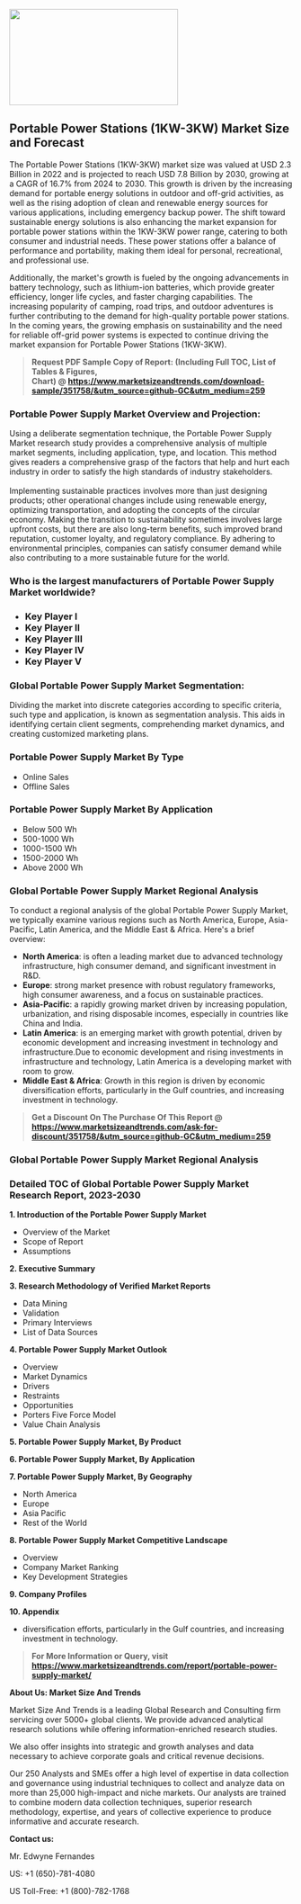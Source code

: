 <p><img class="alignnone size-medium wp-image-20088" src="https://ffe5etoiles.com/wp-content/uploads/2024/12/MST1-300x171.png" alt="" width="300" height="171" /></p><h2>Portable Power Stations (1KW-3KW) Market Size and Forecast</h2><p>The Portable Power Stations (1KW-3KW) market size was valued at USD 2.3 Billion in 2022 and is projected to reach USD 7.8 Billion by 2030, growing at a CAGR of 16.7% from 2024 to 2030. This growth is driven by the increasing demand for portable energy solutions in outdoor and off-grid activities, as well as the rising adoption of clean and renewable energy sources for various applications, including emergency backup power. The shift toward sustainable energy solutions is also enhancing the market expansion for portable power stations within the 1KW-3KW power range, catering to both consumer and industrial needs. These power stations offer a balance of performance and portability, making them ideal for personal, recreational, and professional use.</p><p>Additionally, the market's growth is fueled by the ongoing advancements in battery technology, such as lithium-ion batteries, which provide greater efficiency, longer life cycles, and faster charging capabilities. The increasing popularity of camping, road trips, and outdoor adventures is further contributing to the demand for high-quality portable power stations. In the coming years, the growing emphasis on sustainability and the need for reliable off-grid power systems is expected to continue driving the market expansion for Portable Power Stations (1KW-3KW).</p></p><blockquote id="" class=""><strong>Request PDF Sample Copy of Report: (Including Full TOC, List of Tables &amp; Figures, Chart)&nbsp;@&nbsp;<strong><a href="https://www.marketsizeandtrends.com/download-sample/351758/&utm_source=github-GC&utm_medium=259" target="_blank">https://www.marketsizeandtrends.com/download-sample/351758/&utm_source=github-GC&utm_medium=259</a></strong></strong></blockquote><h3 id="" class="">Portable Power Supply Market&nbsp;Overview and Projection:</h3><p id="" class="">Using a deliberate segmentation technique, the Portable Power Supply Market research study provides a comprehensive analysis of multiple market segments, including application, type, and location. This method gives readers a comprehensive grasp of the factors that help and hurt each industry in order to satisfy the high standards of industry stakeholders. <br /> <br />Implementing sustainable practices involves more than just designing products; other operational changes include using renewable energy, optimizing transportation, and adopting the concepts of the circular economy. Making the transition to sustainability sometimes involves large upfront costs, but there are also long-term benefits, such improved brand reputation, customer loyalty, and regulatory compliance. By adhering to environmental principles, companies can satisfy consumer demand while also contributing to a more sustainable future for the world.</p><h3 id="" class="">Who is the largest manufacturers of&nbsp;Portable Power Supply Market worldwide?</h3><h3 class=""><p><ul><li>Key Player I </li><li> Key Player II </li><li> Key Player III </li><li> Key Player IV </li><li> Key Player V</li></ul></p></h3><h3 id="" class="">Global&nbsp;Portable Power Supply Market Segmentation:</h3><p id="" class="">Dividing the market into discrete categories according to specific criteria, such type and application, is known as segmentation analysis. This aids in identifying certain client segments, comprehending market dynamics, and creating customized marketing plans.</p><h3 id="" class="">Portable Power Supply Market&nbsp;By Type</h3><p><p><ul><li>Online Sales</li><li> Offline Sales</p></li></ul></p></p><h3 id="" class="">Portable Power Supply Market&nbsp;By Application</h3><p class=""><p><ul><li>Below 500 Wh</li><li> 500-1000 Wh</li><li> 1000-1500 Wh</li><li> 1500-2000 Wh</li><li> Above 2000 Wh</li></ul></p></p><h3 id="" class="">Global Portable Power Supply Market Regional Analysis</h3><p id="" class="">To conduct a regional analysis of the global Portable Power Supply Market, we typically examine various regions such as North America, Europe, Asia-Pacific, Latin America, and the Middle East &amp; Africa. Here's a brief overview:</p><ul><li><strong>North America</strong>: is often a leading market due to advanced technology infrastructure, high consumer demand, and significant investment in R&amp;D.</li><li><strong>Europe</strong>: strong market presence with robust regulatory frameworks, high consumer awareness, and a focus on sustainable practices.</li><li><strong>Asia-Pacific</strong>: a rapidly growing market driven by increasing population, urbanization, and rising disposable incomes, especially in countries like China and India.</li><li><strong>Latin America</strong>: is an emerging market with growth potential, driven by economic development and increasing investment in technology and infrastructure.Due to economic development and rising investments in infrastructure and technology, Latin America is a developing market with room to grow.</li><li><strong>Middle East &amp; Africa</strong>: Growth in this region is driven by economic diversification efforts, particularly in the Gulf countries, and increasing investment in technology.</li></ul><blockquote id="" class=""><strong>Get a Discount On The Purchase Of This Report @ <strong><a href="https://www.marketsizeandtrends.com/ask-for-discount/351758/&utm_source=github-GC&utm_medium=259" target="_blank">https://www.marketsizeandtrends.com/ask-for-discount/351758/&utm_source=github-GC&utm_medium=259</a></strong></strong></blockquote><h3 id="" class="">Global Portable Power Supply Market Regional Analysis</h3><h3 id="" class="">Detailed TOC of Global Portable Power Supply Market Research Report, 2023-2030</h3><p id="" class=""><strong>1. Introduction of the Portable Power Supply Market</strong></p><ul><li>Overview of the Market</li><li>Scope of Report</li><li>Assumptions</li></ul><p id="" class=""><strong>2. Executive Summary</strong></p><p id="" class=""><strong>3. Research Methodology of Verified Market Reports</strong></p><ul><li>Data Mining</li><li>Validation</li><li>Primary Interviews</li><li>List of Data Sources</li></ul><p id="" class=""><strong>4. Portable Power Supply Market Outlook</strong></p><ul><li>Overview</li><li>Market Dynamics</li><li>Drivers</li><li>Restraints</li><li>Opportunities</li><li>Porters Five Force Model</li><li>Value Chain Analysis</li></ul><p id="" class=""><strong>5. Portable Power Supply Market, By Product</strong></p><p id="" class=""><strong>6. Portable Power Supply Market, By Application</strong></p><p id="" class=""><strong>7. Portable Power Supply Market, By Geography</strong></p><ul><li>North America</li><li>Europe</li><li>Asia Pacific</li><li>Rest of the World</li></ul><p id="" class=""><strong>8. Portable Power Supply Market Competitive Landscape</strong></p><ul><li>Overview</li><li>Company Market Ranking</li><li>Key Development Strategies</li></ul><p id="" class=""><strong>9. Company Profiles</strong></p><p id="" class=""><strong>10. Appendix</strong></p><ul><li>diversification efforts, particularly in the Gulf countries, and increasing investment in technology.</li></ul><blockquote id="" class=""><strong>For More Information or Query, visit <strong><strong><a href="https://www.marketsizeandtrends.com/report/portable-power-supply-market/" target="_blank">https://www.marketsizeandtrends.com/report/portable-power-supply-market/</a></strong></strong></strong></blockquote><p id="" class=""><strong>About Us: Market Size And Trends</strong></p><p id="" class="">Market Size And Trends is a leading Global Research and Consulting firm servicing over 5000+ global clients. We provide advanced analytical research solutions while offering information-enriched research studies.</p><p id="" class="">We also offer insights into strategic and growth analyses and data necessary to achieve corporate goals and critical revenue decisions.</p><p id="" class="">Our 250 Analysts and SMEs offer a high level of expertise in data collection and governance using industrial techniques to collect and analyze data on more than 25,000 high-impact and niche markets. Our analysts are trained to combine modern data collection techniques, superior research methodology, expertise, and years of collective experience to produce informative and accurate research.</p><p id="" class=""><strong>Contact us:</strong></p><p id="" class="">Mr. Edwyne Fernandes</p><p id="" class="">US: +1 (650)-781-4080</p><p id="" class="">US Toll-Free: +1 (800)-782-1768</p>
